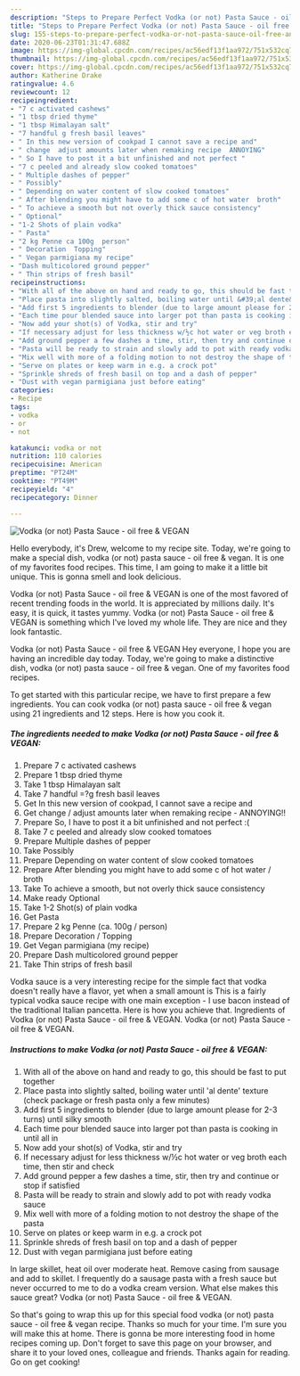 ```yaml
---
description: "Steps to Prepare Perfect Vodka (or not) Pasta Sauce - oil free &amp;amp; VEGAN"
title: "Steps to Prepare Perfect Vodka (or not) Pasta Sauce - oil free &amp;amp; VEGAN"
slug: 155-steps-to-prepare-perfect-vodka-or-not-pasta-sauce-oil-free-and-amp-vegan
date: 2020-06-23T01:31:47.688Z
image: https://img-global.cpcdn.com/recipes/ac56edf13f1aa972/751x532cq70/vodka-or-not-pasta-sauce-oil-free-vegan-recipe-main-photo.jpg
thumbnail: https://img-global.cpcdn.com/recipes/ac56edf13f1aa972/751x532cq70/vodka-or-not-pasta-sauce-oil-free-vegan-recipe-main-photo.jpg
cover: https://img-global.cpcdn.com/recipes/ac56edf13f1aa972/751x532cq70/vodka-or-not-pasta-sauce-oil-free-vegan-recipe-main-photo.jpg
author: Katherine Drake
ratingvalue: 4.6
reviewcount: 12
recipeingredient:
- "7 c activated cashews"
- "1 tbsp dried thyme"
- "1 tbsp Himalayan salt"
- "7 handful g fresh basil leaves"
- " In this new version of cookpad I cannot save a recipe and"
- " change  adjust amounts later when remaking recipe  ANNOYING"
- " So I have to post it a bit unfinished and not perfect "
- "7 c peeled and already slow cooked tomatoes"
- " Multiple dashes of pepper"
- " Possibly"
- " Depending on water content of slow cooked tomatoes"
- " After blending you might have to add some c of hot water  broth"
- " To achieve a smooth but not overly thick sauce consistency"
- " Optional"
- "1-2 Shots of plain vodka"
- " Pasta"
- "2 kg Penne ca 100g  person"
- " Decoration  Topping"
- " Vegan parmigiana my recipe"
- "Dash multicolored ground pepper"
- " Thin strips of fresh basil"
recipeinstructions:
- "With all of the above on hand and ready to go, this should be fast to put together"
- "Place pasta into slightly salted, boiling water until &#39;al dente&#39; texture (check package or fresh pasta only a few minutes)"
- "Add first 5 ingredients to blender (due to large amount please for 2-3 turns) until silky smooth"
- "Each time pour blended sauce into larger pot than pasta is cooking in until all in"
- "Now add your shot(s) of Vodka, stir and try"
- "If necessary adjust for less thickness w/½c hot water or veg broth each time, then stir and check"
- "Add ground pepper a few dashes a time, stir, then try and continue or stop if satisfied"
- "Pasta will be ready to strain and slowly add to pot with ready vodka sauce"
- "Mix well with more of a folding motion to not destroy the shape of the pasta"
- "Serve on plates or keep warm in e.g. a crock pot"
- "Sprinkle shreds of fresh basil on top and a dash of pepper"
- "Dust with vegan parmigiana just before eating"
categories:
- Recipe
tags:
- vodka
- or
- not

katakunci: vodka or not 
nutrition: 110 calories
recipecuisine: American
preptime: "PT24M"
cooktime: "PT49M"
recipeyield: "4"
recipecategory: Dinner

---
```



![Vodka (or not) Pasta Sauce - oil free &amp; VEGAN](https://img-global.cpcdn.com/recipes/ac56edf13f1aa972/751x532cq70/vodka-or-not-pasta-sauce-oil-free-vegan-recipe-main-photo.jpg)

Hello everybody, it's Drew, welcome to my recipe site. Today, we're going to make a special dish, vodka (or not) pasta sauce - oil free &amp; vegan. It is one of my favorites food recipes. This time, I am going to make it a little bit unique. This is gonna smell and look delicious.

Vodka (or not) Pasta Sauce - oil free &amp; VEGAN is one of the most favored of recent trending foods in the world. It is appreciated by millions daily. It's easy, it is quick, it tastes yummy. Vodka (or not) Pasta Sauce - oil free &amp; VEGAN is something which I've loved my whole life. They are nice and they look fantastic.

Vodka (or not) Pasta Sauce - oil free &amp; VEGAN Hey everyone, I hope you are having an incredible day today. Today, we&#39;re going to make a distinctive dish, vodka (or not) pasta sauce - oil free &amp; vegan. One of my favorites food recipes.


To get started with this particular recipe, we have to first prepare a few ingredients. You can cook vodka (or not) pasta sauce - oil free &amp; vegan using 21 ingredients and 12 steps. Here is how you cook it.

<!--inarticleads1-->

##### The ingredients needed to make Vodka (or not) Pasta Sauce - oil free &amp; VEGAN:

1. Prepare 7 c activated cashews
1. Prepare 1 tbsp dried thyme
1. Take 1 tbsp Himalayan salt
1. Take 7 handful =?g fresh basil leaves
1. Get  In this new version of cookpad, I cannot save a recipe and
1. Get  change / adjust amounts later when remaking recipe - ANNOYING!!
1. Prepare  So, I have to post it a bit unfinished and not perfect :(
1. Take 7 c peeled and already slow cooked tomatoes
1. Prepare  Multiple dashes of pepper
1. Take  Possibly
1. Prepare  Depending on water content of slow cooked tomatoes
1. Prepare  After blending you might have to add some c of hot water / broth
1. Take  To achieve a smooth, but not overly thick sauce consistency
1. Make ready  Optional
1. Take 1-2 Shot(s) of plain vodka
1. Get  Pasta
1. Prepare 2 kg Penne (ca. 100g / person)
1. Prepare  Decoration / Topping
1. Get  Vegan parmigiana (my recipe)
1. Prepare Dash multicolored ground pepper
1. Take  Thin strips of fresh basil


Vodka sauce is a very interesting recipe for the simple fact that vodka doesn&#39;t really have a flavor, yet when a small amount is This is a fairly typical vodka sauce recipe with one main exception - I use bacon instead of the traditional Italian pancetta. Here is how you achieve that. Ingredients of Vodka (or not) Pasta Sauce - oil free &amp; VEGAN. Vodka (or not) Pasta Sauce - oil free &amp; VEGAN. 

<!--inarticleads2-->

##### Instructions to make Vodka (or not) Pasta Sauce - oil free &amp; VEGAN:

1. With all of the above on hand and ready to go, this should be fast to put together
1. Place pasta into slightly salted, boiling water until &#39;al dente&#39; texture (check package or fresh pasta only a few minutes)
1. Add first 5 ingredients to blender (due to large amount please for 2-3 turns) until silky smooth
1. Each time pour blended sauce into larger pot than pasta is cooking in until all in
1. Now add your shot(s) of Vodka, stir and try
1. If necessary adjust for less thickness w/½c hot water or veg broth each time, then stir and check
1. Add ground pepper a few dashes a time, stir, then try and continue or stop if satisfied
1. Pasta will be ready to strain and slowly add to pot with ready vodka sauce
1. Mix well with more of a folding motion to not destroy the shape of the pasta
1. Serve on plates or keep warm in e.g. a crock pot
1. Sprinkle shreds of fresh basil on top and a dash of pepper
1. Dust with vegan parmigiana just before eating


In large skillet, heat oil over moderate heat. Remove casing from sausage and add to skillet. I frequently do a sausage pasta with a fresh sauce but never occurred to me to do a vodka cream version. What else makes this sauce great? Vodka (or not) Pasta Sauce - oil free &amp; VEGAN. 

So that's going to wrap this up for this special food vodka (or not) pasta sauce - oil free &amp; vegan recipe. Thanks so much for your time. I'm sure you will make this at home. There is gonna be more interesting food in home recipes coming up. Don't forget to save this page on your browser, and share it to your loved ones, colleague and friends. Thanks again for reading. Go on get cooking!
